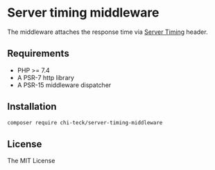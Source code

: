 # Server timing middleware

The middleware attaches the response time via [Server Timing](https://developer.mozilla.org/en-US/docs/Web/HTTP/Headers/Server-Timing) header.

## Requirements
* PHP >= 7.4
* A PSR-7 http library
* A PSR-15 middleware dispatcher

## Installation
```sh
composer require chi-teck/server-timing-middleware
```

## License
The MIT License
